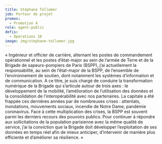 ```yaml
---
title: Stéphane Tollemer
job: Porteur de projet
promos:
  - Promotion 4
role: agent-public
defis:
  - Opérations 18
image: img/stephane-tollemer.jpg
---
```

« Ingénieur et officier de carrière, alternant les postes de commandement opérationnel et les postes d’état-major au sein de l’armée de Terre et de la Brigade de sapeurs-pompiers de Paris (BSPP), j’ai actuellement la responsabilité, au sein de l’état-major de la BSPP, de l’ensemble de l’environnement de soutien, dont notamment les systèmes d’information et de communication. A ce titre, je suis chargé de conduire la transformation numérique de la Brigade qui s’articule autour de trois axes : le développement de la mobilité, l’amélioration de l’utilisation des données et la consolidation de l’interopérabilité avec nos partenaires. La capitale a été frappée ces dernières années par de nombreuses crises : attentats, inondations, mouvements sociaux, incendie de Notre Dame, pandémie coronavirus. Face à cette multiplication des crises, la BSPP est souvent parmi les derniers recours des pouvoirs publics. Pour continuer à répondre aux sollicitations de la population parisienne avec la même qualité de service, j’ai la conviction que la Brigade doit développer l’exploitation de ses données en temps réel afin de mieux anticiper, d’intervenir de manière plus efficiente et d’améliorer sa résilience. »
